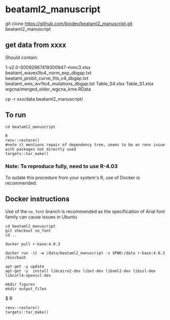 
# beataml2_manuscript


git clone https://github.com/biodev/beataml2_manuscript.git beataml2_manuscript

## get data from xxxx

Should contain:

1-s2.0-S0092867419300947-mmc3.xlsx
beataml_waves1to4_norm_exp_dbgap.txt	
beataml_probit_curve_fits_v4_dbgap.txt
beataml_wes_wv1to4_mutations_dbgap.txt
Table_S4.xlsx
Table_S1.xlsx
wgcna/merged_older_wgcna_kme.RData			

cp -r xxx/data  beataml2_manuscript/

## To run

```
cd beataml2_manuscript

R
renv::restore()
#note it mentions repair of dependency tree, seems to be an renv issue with packages not directly used
targets::tar_make()

```

### Note: To reproduce fully, need to use R-4.03

To isolate this procedure from your system's R, use of Docker is recommended.

## Docker instructions

Use of the `no_font` branch is recommended as the specification of Arial font family can cause issues in Ubuntu

```
cd beataml2_manuscript
git checkout no_font
cd ..

docker pull r-base:4.0.3

docker run -it -w /data/beataml2_manuscript -v $PWD:/data r-base:4.0.3 /bin/bash

apt-get -y update
apt-get -y  install libcairo2-dev libxt-dev libxml2-dev libssl-dev libcurl4-openssl-dev

mkdir figures
mkdir output_files

```

$ R
```
renv::restore()
targets::tar_make()
```